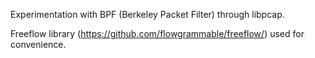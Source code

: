 Experimentation with BPF (Berkeley Packet Filter) through libpcap.

Freeflow library (https://github.com/flowgrammable/freeflow/) used for
convenience.
